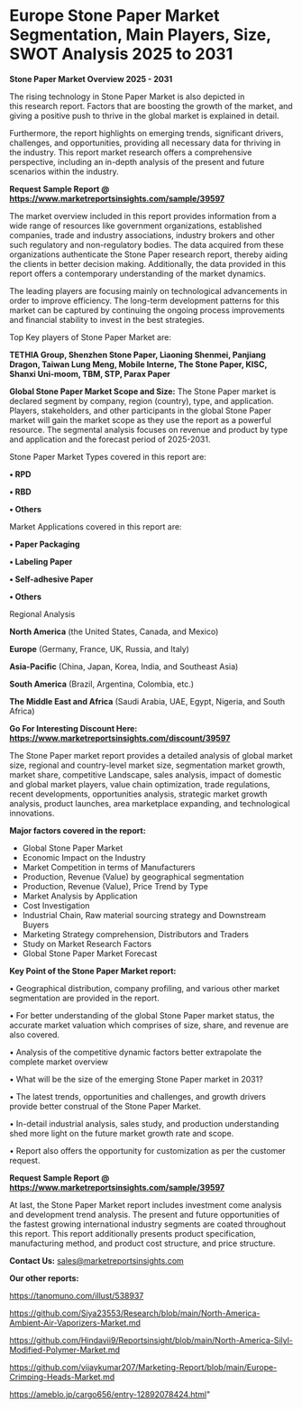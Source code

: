 # Europe Stone Paper Market Segmentation, Main Players, Size, SWOT Analysis 2025 to 2031

<Strong> Stone Paper Market Overview 2025 - 2031</strong>

The rising technology in Stone Paper Market is also depicted in this research report. Factors that are boosting the growth of the market, and giving a positive push to thrive in the global market is explained in detail.

Furthermore, the report highlights on emerging trends, significant drivers, challenges, and opportunities, providing all necessary data for thriving in the industry. This report market research offers a comprehensive perspective, including an in-depth analysis of the present and future scenarios within the industry.

<strong>Request Sample Report @ <a href=https://www.marketreportsinsights.com/sample/39597>https://www.marketreportsinsights.com/sample/39597</a></strong>

The market overview included in this report provides information from a wide range of resources like government organizations, established companies, trade and industry associations, industry brokers and other such regulatory and non-regulatory bodies. The data acquired from these organizations authenticate the Stone Paper research report, thereby aiding the clients in better decision making. Additionally, the data provided in this report offers a contemporary understanding of the market dynamics.

The leading players are focusing mainly on technological advancements in order to improve efficiency. The long-term development patterns for this market can be captured by continuing the ongoing process improvements and financial stability to invest in the best strategies.

Top Key players of Stone Paper Market are:

<strong>TETHIA Group, Shenzhen Stone Paper, Liaoning Shenmei, Panjiang Dragon, Taiwan Lung Meng, Mobile Interne, The Stone Paper, KISC, Shanxi Uni-moom, TBM, STP, Parax Paper</strong>

<strong><b>Global Stone Paper Market Scope and Size:</b></strong>
The Stone Paper market is declared segment by company, region (country), type, and application. Players, stakeholders, and other participants in the global Stone Paper market will gain the market scope as they use the report as a powerful resource. The segmental analysis focuses on revenue and product by type and application and the forecast period of 2025-2031.

Stone Paper Market Types covered in this report are:

<strong>•  RPD

•  RBD

•  Others</strong>

Market Applications covered in this report are:

<strong>•  Paper Packaging

•  Labeling Paper

•  Self-adhesive Paper

•  Others</strong> 

Regional Analysis

<strong>North America</strong> (the United States, Canada, and Mexico)

<strong>Europe</strong> (Germany, France, UK, Russia, and Italy)

<strong>Asia-Pacific</strong> (China, Japan, Korea, India, and Southeast Asia)

<strong>South America</strong> (Brazil, Argentina, Colombia, etc.)

<strong>The Middle East and Africa</strong> (Saudi Arabia, UAE, Egypt, Nigeria, and South Africa)

<strong>Go For Interesting Discount Here: <a href=https://www.marketreportsinsights.com/discount/39597>https://www.marketreportsinsights.com/discount/39597</a></strong>

The Stone Paper market report provides a detailed analysis of global market size, regional and country-level market size, segmentation market growth, market share, competitive Landscape, sales analysis, impact of domestic and global market players, value chain optimization, trade regulations, recent developments, opportunities analysis, strategic market growth analysis, product launches, area marketplace expanding, and technological innovations.

<strong><b>Major factors covered in the report:</b></strong>
<ul>
  <li>Global Stone Paper Market </li>
  <li>Economic Impact on the Industry</li>
  <li>Market Competition in terms of Manufacturers</li>
  <li>Production, Revenue (Value) by geographical segmentation</li>
  <li>Production, Revenue (Value), Price Trend by Type</li>
  <li>Market Analysis by Application</li>
  <li>Cost Investigation</li>
  <li>Industrial Chain, Raw material sourcing strategy and Downstream Buyers</li>
  <li>Marketing Strategy comprehension, Distributors and Traders</li>
  <li>Study on Market Research Factors</li>
  <li>Global Stone Paper Market Forecast</li>
</ul>

<strong><b>Key Point of the Stone Paper Market report:</b></strong>

• Geographical distribution, company profiling, and various other market segmentation are provided in the report.

• For better understanding of the global Stone Paper market status, the accurate market valuation which comprises of size, share, and revenue are also covered.

• Analysis of the competitive dynamic factors better extrapolate the complete market overview

• What will be the size of the emerging Stone Paper market in 2031?

• The latest trends, opportunities and challenges, and growth drivers provide better construal of the Stone Paper Market.

• In-detail industrial analysis, sales study, and production understanding shed more light on the future market growth rate and scope.

• Report also offers the opportunity for customization as per the customer request.

<strong>Request Sample Report @ <a href=https://www.marketreportsinsights.com/sample/39597>https://www.marketreportsinsights.com/sample/39597</a></strong>

At last, the Stone Paper Market report includes investment come analysis and development trend analysis. The present and future opportunities of the fastest growing international industry segments are coated throughout this report. This report additionally presents product specification, manufacturing method, and product cost structure, and price structure.

<strong>Contact Us:</strong>
sales@marketreportsinsights.com

<strong>Our other reports:</strong>

<a href=https://tanomuno.com/illust/538937>https://tanomuno.com/illust/538937</a>

<a href=https://github.com/Siya23553/Research/blob/main/North-America-Ambient-Air-Vaporizers-Market.md>https://github.com/Siya23553/Research/blob/main/North-America-Ambient-Air-Vaporizers-Market.md</a>

<a href=https://github.com/Hindavii9/Reportsinsight/blob/main/North-America-Silyl-Modified-Polymer-Market.md>https://github.com/Hindavii9/Reportsinsight/blob/main/North-America-Silyl-Modified-Polymer-Market.md</a>

<a href=https://github.com/vijaykumar207/Marketing-Report/blob/main/Europe-Crimping-Heads-Market.md>https://github.com/vijaykumar207/Marketing-Report/blob/main/Europe-Crimping-Heads-Market.md</a>

<a href=https://ameblo.jp/cargo656/entry-12892078424.html>https://ameblo.jp/cargo656/entry-12892078424.html</a>"
